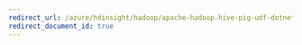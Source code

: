 ```yaml
---
redirect_url: /azure/hdinsight/hadoop/apache-hadoop-hive-pig-udf-dotnet-csharp
redirect_document_id: true
---
```

